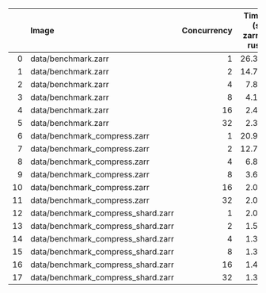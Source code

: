 |    | Image                              |   Concurrency |   Time (s)<br>zarrs<br>rust |   <br>tensorstore<br>python |   <br>zarr<br>python |   Memory (GB)<br>zarrs<br>rust |   <br>tensorstore<br>python |   <br>zarr<br>python |
|---:|:-----------------------------------|--------------:|----------------------------:|----------------------------:|---------------------:|-------------------------------:|----------------------------:|---------------------:|
|  0 | data/benchmark.zarr                |             1 |                       26.38 |                       52.60 |                84.58 |                           0.03 |                        0.10 |                 0.11 |
|  1 | data/benchmark.zarr                |             2 |                       14.79 |                       29.60 |                71.89 |                           0.03 |                        0.31 |                 0.31 |
|  2 | data/benchmark.zarr                |             4 |                        7.80 |                       23.42 |                71.09 |                           0.03 |                        0.32 |                 0.31 |
|  3 | data/benchmark.zarr                |             8 |                        4.10 |                       21.05 |                68.13 |                           0.03 |                        0.32 |                 0.32 |
|  4 | data/benchmark.zarr                |            16 |                        2.40 |                       19.32 |                61.89 |                           0.03 |                        0.33 |                 0.32 |
|  5 | data/benchmark.zarr                |            32 |                        2.38 |                       17.54 |                57.46 |                           0.03 |                        0.34 |                 0.32 |
|  6 | data/benchmark_compress.zarr       |             1 |                       20.97 |                       47.77 |               102.25 |                           0.03 |                        0.08 |                 0.14 |
|  7 | data/benchmark_compress.zarr       |             2 |                       12.74 |                       27.79 |                91.19 |                           0.03 |                        0.31 |                 0.34 |
|  8 | data/benchmark_compress.zarr       |             4 |                        6.87 |                       22.64 |                91.93 |                           0.03 |                        0.32 |                 0.35 |
|  9 | data/benchmark_compress.zarr       |             8 |                        3.67 |                       19.83 |                83.75 |                           0.03 |                        0.31 |                 0.34 |
| 10 | data/benchmark_compress.zarr       |            16 |                        2.09 |                       18.73 |                75.89 |                           0.04 |                        0.34 |                 0.34 |
| 11 | data/benchmark_compress.zarr       |            32 |                        2.07 |                       17.10 |                70.31 |                           0.04 |                        0.35 |                 0.35 |
| 12 | data/benchmark_compress_shard.zarr |             1 |                        2.05 |                        3.10 |                32.51 |                           0.37 |                        0.61 |                 0.89 |
| 13 | data/benchmark_compress_shard.zarr |             2 |                        1.54 |                        2.19 |                28.46 |                           0.70 |                        0.90 |                 1.40 |
| 14 | data/benchmark_compress_shard.zarr |             4 |                        1.39 |                        2.04 |                27.69 |                           1.22 |                        1.11 |                 2.43 |
| 15 | data/benchmark_compress_shard.zarr |             8 |                        1.36 |                        1.86 |                27.09 |                           2.30 |                        1.93 |                 4.73 |
| 16 | data/benchmark_compress_shard.zarr |            16 |                        1.43 |                        1.93 |                28.66 |                           4.31 |                        2.17 |                 9.27 |
| 17 | data/benchmark_compress_shard.zarr |            32 |                        1.39 |                        2.15 |                30.90 |                           6.60 |                        2.31 |                18.41 |